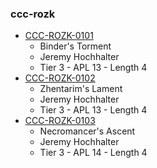 ### ccc-rozk
* [CCC-ROZK-0101](http://www.dmsguild.com/product/221932/CCCROZK0101-Binders-Torment?affiliate_id=757342)
    * Binder's Torment
    * Jeremy Hochhalter
    * Tier 3 - APL 13 - Length 4
* [CCC-ROZK-0102](http://www.dmsguild.com/product/221933/CCCROZK0102-Zhentarims-Lament?affiliate_id=757342)
    * Zhentarim's Lament
    * Jeremy Hochhalter
    * Tier 3 - APL 13 - Length 4
* [CCC-ROZK-0103](http://www.dmsguild.com/product/221934/CCCROZK0103-Necromancers-Ascent?affiliate_id=757342)
    * Necromancer's Ascent
    * Jeremy Hochhalter
    * Tier 3 - APL 14 - Length 4
